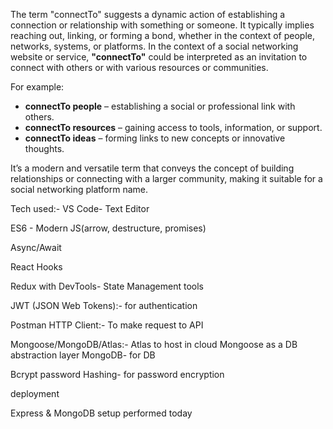 The term "connectTo" suggests a dynamic action of establishing a connection or relationship with something or someone. It typically implies reaching out, linking, or forming a bond, whether in the context of people, networks, systems, or platforms. In the context of a social networking website or service, **"connectTo"** could be interpreted as an invitation to connect with others or with various resources or communities.

For example:
- **connectTo people** – establishing a social or professional link with others.
- **connectTo resources** – gaining access to tools, information, or support.
- **connectTo ideas** – forming links to new concepts or innovative thoughts.

It’s a modern and versatile term that conveys the concept of building relationships or connecting with a larger community, making it suitable for a social networking platform name.



Tech used:-
VS Code-  Text Editor

ES6 - Modern JS(arrow, destructure, promises)

Async/Await

React Hooks

Redux with DevTools- State Management tools

JWT (JSON Web Tokens):- for authentication

Postman HTTP Client:- To make request to API

Mongoose/MongoDB/Atlas:- Atlas to host in cloud     Mongoose as a DB abstraction layer     MongoDB- for DB

Bcrypt password Hashing- for password encryption

deployment

Express & MongoDB setup performed today


